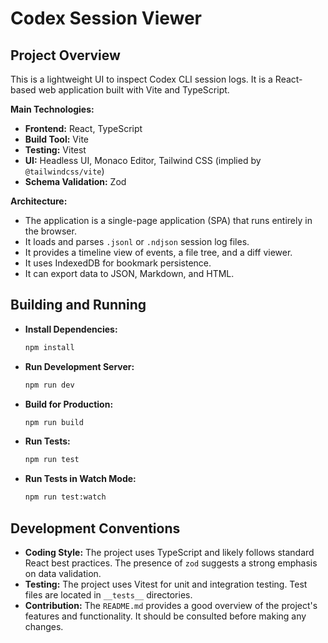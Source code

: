 # Codex Session Viewer

## Project Overview

This is a lightweight UI to inspect Codex CLI session logs. It is a React-based web application built with Vite and TypeScript.

**Main Technologies:**

* **Frontend:** React, TypeScript
* **Build Tool:** Vite
* **Testing:** Vitest
* **UI:** Headless UI, Monaco Editor, Tailwind CSS (implied by `@tailwindcss/vite`)
* **Schema Validation:** Zod

**Architecture:**

* The application is a single-page application (SPA) that runs entirely in the browser.
* It loads and parses `.jsonl` or `.ndjson` session log files.
* It provides a timeline view of events, a file tree, and a diff viewer.
* It uses IndexedDB for bookmark persistence.
* It can export data to JSON, Markdown, and HTML.

## Building and Running

* **Install Dependencies:**

    ```bash
    npm install
    ```

* **Run Development Server:**

    ```bash
    npm run dev
    ```

* **Build for Production:**

    ```bash
    npm run build
    ```

* **Run Tests:**

    ```bash
    npm run test
    ```

* **Run Tests in Watch Mode:**

    ```bash
    npm run test:watch
    ```

## Development Conventions

* **Coding Style:** The project uses TypeScript and likely follows standard React best practices. The presence of `zod` suggests a strong emphasis on data validation.
* **Testing:** The project uses Vitest for unit and integration testing. Test files are located in `__tests__` directories.
* **Contribution:** The `README.md` provides a good overview of the project's features and functionality. It should be consulted before making any changes.

